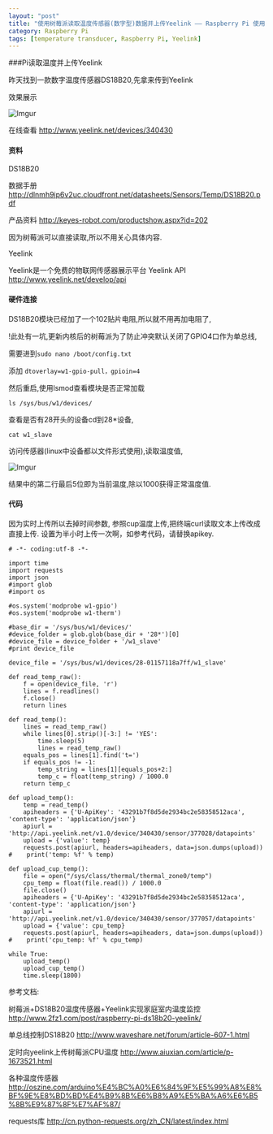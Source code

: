 ```yaml
---
layout: "post"
title: "使用树莓派读取温度传感器(数字型)数据并上传Yeelink —— Raspberry Pi 使用笔记(5)"
category: Raspberry Pi
tags: [temperature transducer, Raspberry Pi, Yeelink]
---
```


###Pi读取温度并上传Yeelink

昨天找到一款数字温度传感器DS18B20,先拿来传到Yeelink

效果展示

![Imgur](http://i.imgur.com/C6f5oXQ.png)


在线查看
http://www.yeelink.net/devices/340430


#### 资料

DS18B20

数据手册 http://dlnmh9ip6v2uc.cloudfront.net/datasheets/Sensors/Temp/DS18B20.pdf

产品资料 http://keyes-robot.com/productshow.aspx?id=202

因为树莓派可以直接读取,所以不用关心具体内容.

Yeelink

Yeelink是一个免费的物联网传感器展示平台
Yeelink API
http://www.yeelink.net/develop/api


#### 硬件连接

DS18B20模块已经加了一个102贴片电阻,所以就不用再加电阻了,

!此处有一坑,更新内核后的树莓派为了防止冲突默认关闭了GPIO4口作为单总线,

需要进到`sudo nano /boot/config.txt`

添加 `dtoverlay=w1-gpio-pull，gpioin=4`

然后重启,使用lsmod查看模块是否正常加载

`ls /sys/bus/w1/devices/`

查看是否有28开头的设备cd到28*设备,

`cat w1_slave`

访问传感器(linux中设备都以文件形式使用),读取温度值,

![Imgur](http://i.imgur.com/8k45YTB.png)

结果中的第二行最后5位即为当前温度,除以1000获得正常温度值.


#### 代码

因为实时上传所以去掉时间参数,
参照cup温度上传,把终端curl读取文本上传改成直接上传.
设置为半小时上传一次啊，如参考代码，请替换apikey.

```
# -*- coding:utf-8 -*-

import time
import requests
import json
#import glob
#import os

#os.system('modprobe w1-gpio')
#os.system('modprobe w1-therm')

#base_dir = '/sys/bus/w1/devices/'
#device_folder = glob.glob(base_dir + '28*')[0]
#device_file = device_folder + '/w1_slave'
#print device_file

device_file = '/sys/bus/w1/devices/28-01157118a7ff/w1_slave'

def read_temp_raw():
    f = open(device_file, 'r')
    lines = f.readlines()
    f.close()
    return lines

def read_temp():
    lines = read_temp_raw()
    while lines[0].strip()[-3:] != 'YES':
        time.sleep(5)
        lines = read_temp_raw()
    equals_pos = lines[1].find('t=')
    if equals_pos != -1:
        temp_string = lines[1][equals_pos+2:]
        temp_c = float(temp_string) / 1000.0
    return temp_c

def upload_temp():
    temp = read_temp()
    apiheaders = {'U-ApiKey': '43291b7f8d5de2934bc2e58358512aca', 'content-type': 'application/json'}
    apiurl = 'http://api.yeelink.net/v1.0/device/340430/sensor/377028/datapoints'
    upload = {'value': temp}
    requests.post(apiurl, headers=apiheaders, data=json.dumps(upload))
#    print('temp: %f' % temp)

def upload_cup_temp():
    file = open("/sys/class/thermal/thermal_zone0/temp")
    cpu_temp = float(file.read()) / 1000.0
    file.close()
    apiheaders = {'U-ApiKey': '43291b7f8d5de2934bc2e58358512aca', 'content-type': 'application/json'}
    apiurl = 'http://api.yeelink.net/v1.0/device/340430/sensor/377057/datapoints'
    upload = {'value': cpu_temp}
    requests.post(apiurl, headers=apiheaders, data=json.dumps(upload))
#    print('cpu_temp: %f' % cpu_temp)

while True:
    upload_temp()
    upload_cup_temp()
    time.sleep(1800)
```


参考文档:

树莓派+DS18B20温度传感器+Yeelink实现家庭室内温度监控
http://www.2fz1.com/post/raspberry-pi-ds18b20-yeelink/

单总线控制DS18B20
http://www.waveshare.net/forum/article-607-1.html

定时向yeelink上传树莓派CPU温度
http://www.aiuxian.com/article/p-1673521.html

各种温度传感器
http://oszine.com/arduino%E4%BC%A0%E6%84%9F%E5%99%A8%E8%BF%9E%E8%BD%BD%E4%B9%8B%E6%B8%A9%E5%BA%A6%E6%B5%8B%E9%87%8F%E7%AF%87/

requests库
http://cn.python-requests.org/zh_CN/latest/index.html

